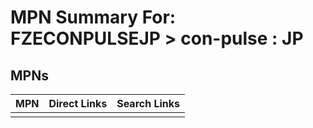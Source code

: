 



# MPN Summary For: FZECONPULSEJP > con-pulse : JP

## MPNs
  

|MPN|Direct Links|Search Links|
| :--- | :--- | :--- |
||||

